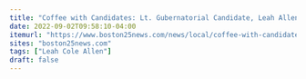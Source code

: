 ```yaml
---
title: "Coffee with Candidates: Lt. Gubernatorial Candidate, Leah Allen"
date: 2022-09-02T09:58:10-04:00
itemurl: "https://www.boston25news.com/news/local/coffee-with-candidates-lt-gubernatorial-candidate-leah-allen/PEQRZ6DWLJHYXMB7XQHRXYWWO4/"
sites: "boston25news.com"
tags: ["Leah Cole Allen"]
draft: false
---
```


